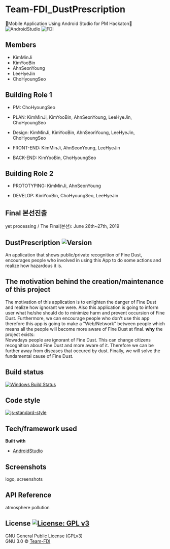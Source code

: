 # Team-FDI_DustPrescription
🌟Mobile Application Using Android Studio for PM Hackaton🌟
<br/>
![AndroidStudio](https://img.shields.io/badge/AndroidStudio-JAVA-informational.svg)
![FDI](https://img.shields.io/badge/Team-FDI-darkgreen.svg)

## Members
* KimMinJi
* KimYooBin
* AhnSeonYoung
* LeeHyeJin
* ChoHyoungSeo


## Building Role 1 
* PM: ChoHyoungSeo

* PLAN: KimMinJi, KimYooBin, AhnSeonYoung, LeeHyeJin, ChoHyoungSeo

* Design: KimMinJi, KimYooBin, AhnSeonYoung, LeeHyeJin, ChoHyoungSeo

* FRONT-END: KimMinJi, AhnSeonYoung, LeeHyeJin

* BACK-END: KimYooBin, ChoHyoungSeo

## Building Role 2
* PROTOTYPING: KimMinJi, AhnSeonYoung

* DEVELOP: KimYooBin, ChoHyoungSeo, LeeHyeJin

## Final 본선진출
yet processing / The Final(본선): June 26th~27th, 2019

## DustPrescription ![Version](https://img.shields.io/badge/Version-0.2.1-green.svg)
An application that shows public/private recognition of Fine Dust, encourages people who involved in using this App to do some actions and realize how hazardous it is.

## The motivation behind the creation/maintenance of this project
The motivation of this application is to enlighten the danger of Fine Dust and realize how ignorant we were. Also this application is going to inform user what he/she should do to minimize harm and prevent occursion of Fine Dust.
Furthermore, we can encourage people who don't use this app therefore this app is going to make a "Web/Network" between people which means all the people will become more aware of Fine Dust at final.
**why** the project exists: 
<br>
Nowadays people are ignorant of Fine Dust. This can change citizens recognition about Fine Dust and more aware of it. 
Therefore we can be further away from diseases that occured by dust.
Finally, we will solve the fundamental cause of Fine Dust.


## Build status
[![Windows Build Status](https://ci.appveyor.com/api/projects/status/github/ChoHyoungSeo/Team-FDI_DustDescription?branch=master&svg=true)](https://ci.appveyor.com/project/akashnimare/foco/branch/master)

## Code style
[![js-standard-style](https://img.shields.io/badge/code%20style-standard-brightgreen.svg?style=flat)](https://github.com/feross/standard)
 
## Tech/framework used
<b>Built with</b>
- [AndroidStudio](https://developer.android.com/studio/install?hl=ko)

## Screenshots
logo, screenshots 

## API Reference
atmosphere pollution

## License [![License: GPL v3](https://img.shields.io/badge/License-GPLv3-blue.svg)](https://www.gnu.org/licenses/gpl-3.0)
GNU General Public License (GPLv3)
<br/>
GNU 3.0 © [Team-FDI](https://github.com/ChoHyoungSeo/Team-FDI_DustDescription)
